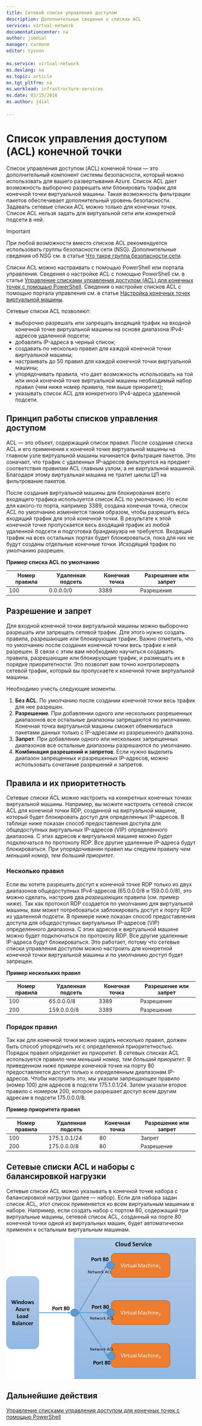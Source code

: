 ```yaml
---
title: Сетевой список управления доступом
description: Дополнительные сведения о списках ACL
services: virtual-network
documentationcenter: na
author: jimdial
manager: carmonm
editor: tysonn

ms.service: virtual-network
ms.devlang: na
ms.topic: article
ms.tgt_pltfrm: na
ms.workload: infrastructure-services
ms.date: 03/15/2016
ms.author: jdial

---
```

# Список управления доступом (ACL) конечной точки
Список управления доступом (ACL) конечной точки — это дополнительный компонент системы безопасности, который можно использовать для вашего развертывания Azure. Список ACL дает возможность выборочно разрешать или блокировать трафик для конечной точки виртуальной машины. Такая возможность фильтрации пакетов обеспечивает дополнительный уровень безопасности. Задавать сетевые списки ACL можно только для конечных точек. Список ACL нельзя задать для виртуальной сети или конкретной подсети в ней.

> [!IMPORTANT]
> При любой возможности вместо списков ACL рекомендуется использовать группы безопасности сети (NSG). Дополнительные сведения об NSG см. в статье [Что такое группа безопасности сети](virtual-networks-nsg.md).
> 
> 

Списки ACL можно настраивать с помощью PowerShell или портала управления. Сведения о настройке ACL с помощью PowerShell см. в статье [Управление списками управления доступом (ACL) для конечных точек с помощью PowerShell](virtual-networks-acl-powershell.md). Сведения о настройке списков ACL с помощью портала управления см. в статье [Настройка конечных точек виртуальной машины](../virtual-machines/virtual-machines-windows-classic-setup-endpoints.md).

Сетевые списки ACL позволяют:

* выборочно разрешать или запрещать входящий трафик на входной конечной точке виртуальной машины на основе диапазона IPv4-адресов удаленной подсети;
* добавлять IP-адреса в черный список;
* создавать по несколько правил для каждой конечной точки виртуальной машины;
* настраивать до 50 правил для каждой конечной точки виртуальной машины;
* упорядочивать правила, что дает возможность использовать на той или иной конечной точке виртуальной машины необходимый набор правил (чем ниже номер правила, тем выше приоритет);
* указывать список ACL для конкретного IPv4-адреса удаленной подсети.

## Принцип работы списков управления доступом
ACL — это объект, содержащий список правил. После создания списка ACL и его применения к конечной точке виртуальной машины на главном узле виртуальной машины начинается фильтрация пакетов. Это означает, что трафик с удаленных IP-адресов фильтруется на предмет соответствия правилам ACL главным узлом, а не виртуальной машиной. Благодаря этому виртуальная машина не тратит циклы ЦП на фильтрование пакетов.

После создания виртуальной машины для блокирования всего входящего трафика используется список ACL по умолчанию. Но если для какого-то порта, например 3389, создана конечная точка, список ACL по умолчанию изменяется таким образом, чтобы разрешить весь входящий трафик для этой конечной точки. В результате к этой конечной точке пропускается весь входящий трафик из любой удаленной подсети и подготовка брандмауэра не требуется. Входящий трафик на всех остальных портах будет блокироваться, пока для них не будут созданы отдельные конечные точки. Исходящий трафик по умолчанию разрешен.

**Пример списка ACL по умолчанию**

| **Номер правила** | **Удаленная подсеть** | **Конечная точка** | **Разрешение или запрет** |
| --- | --- | --- | --- |
| 100 |0\.0.0.0/0 |3389 |Разрешение |

## Разрешение и запрет
Для входной конечной точки виртуальной машины можно выборочно разрешать или запрещать сетевой трафик. Для этого нужно создать правила, разрешающие или блокирующие трафик. Важно отметить, что по умолчанию после создания конечной точки весь трафик к ней разрешен. В связи с этим вам необходимо научиться создавать правила, разрешающие или блокирующие трафик, и размещать их в порядке приоритетности. Это позволит вам точно контролировать сетевой трафик, который вы пропускаете к конечной точке виртуальной машины.

Необходимо учесть следующие моменты.

1. **Без ACL**. По умолчанию после создании конечной точки весь трафик для нее разрешен.
2. **Разрешение**. При добавлении одного или нескольких разрешенных диапазонов все остальные диапазоны запрещаются по умолчанию. Конечная точка виртуальной машины сможет обмениваться пакетами данных только с IP-адресами из разрешенного диапазона.
3. **Запрет**. При добавлении одного или нескольких запрещенных диапазонов все остальные диапазоны разрешаются по умолчанию.
4. **Комбинация разрешений и запретов**. Если нужно выделить диапазон запрещенных и разрешенных IP-адресов, можно использовать сочетание разрешений и запретов.

## Правила и их приоритетность
Сетевые списки ACL можно настроить на конкретных конечных точках виртуальной машины. Например, вы можете настроить сетевой список ACL для конечной точки RDP, созданной на виртуальной машине, который будет блокировать доступ для определенных IP-адресов. В таблице ниже показан способ предоставления доступа для общедоступных виртуальных IP-адресов (VIP) определенного диапазона. С этих адресов к виртуальной машине можно будет подключаться по протоколу RDP. Все другие удаленные IP-адреса будут блокироваться. При упорядочивании правил мы следуем правилу *чем меньший номер, тем больший приоритет*.

### Несколько правил
Если вы хотите разрешить доступ к конечной точке RDP только из двух диапазонов общедоступных IPv4-адресов (65.0.0.0/8 и 159.0.0.0/8), это можно сделать, настроив два *разрешающих* правила (см. пример ниже). Так как протокол RDP создается по умолчанию для виртуальной машины, вам может потребоваться заблокировать доступ к порту RDP из удаленной подсети. В примере ниже показан способ предоставления доступа для общедоступных виртуальных IP-адресов (VIP) определенного диапазона. С этих адресов к виртуальной машине можно будет подключаться по протоколу RDP. Все другие удаленные IP-адреса будут блокироваться. Это работает, потому что сетевые списки управления доступом можно настроить для конкретной конечной точки виртуальной машины и по умолчанию доступ будет запрещен.

**Пример нескольких правил**

| **Номер правила** | **Удаленная подсеть** | **Конечная точка** | **Разрешение или запрет** |
| --- | --- | --- | --- |
| 100 |65\.0.0.0/8 |3389 |Разрешение |
| 200 |159\.0.0.0/8 |3389 |Разрешение |

### Порядок правил
Так как для конечной точки можно задать несколько правил, должен быть способ упорядочить их с определенной приоритетностью. Порядок правил определяет их приоритет. В сетевых списках ACL используется правило *чем меньший номер, тем больший приоритет*. В приведенном ниже примере конечной точке на порту 80 предоставляется доступ только к определенным диапазонам IP-адресов. Чтобы настроить это, мы указали запрещающее правило (номер 100) для адресов в подсети 175.1.0.1/24. Затем указали второе правило с номером 200, которое разрешает доступ всем другим адресам в подсети 175.0.0.0/8.

**Пример приоритета правил**

| **Номер правила** | **Удаленная подсеть** | **Конечная точка** | **Разрешение или запрет** |
| --- | --- | --- | --- |
| 100 |175\.1.0.1/24 |80 |Запрет |
| 200 |175\.0.0.0/8 |80 |Разрешение |

## Сетевые списки ACL и наборы с балансировкой нагрузки
Сетевые списки ACL можно указывать в конечной точке набора с балансировкой нагрузки (далее — набор). Если для набора задан список ACL, этот список применяется ко всем виртуальным машинам в наборе. Например, если создать набор с портом 80, содержащий три виртуальные машины, сетевой список ACL, созданный на порте 80 конечной точки одной из виртуальных машин, будет автоматически применен к остальным виртуальным машинам.

![Сетевые списки ACL и наборы с балансировкой нагрузки](./media/virtual-networks-acl/IC674733.png)

## Дальнейшие действия
[Управление списками управления доступом для конечных точек с помощью PowerShell](virtual-networks-acl-powershell.md)

<!---HONumber=AcomDC_0810_2016-->